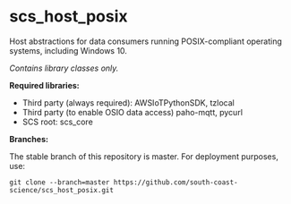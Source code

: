 # scs_host_posix
Host abstractions for data consumers running POSIX-compliant operating systems, including Windows 10.

_Contains library classes only._

**Required libraries:** 

* Third party (always required): AWSIoTPythonSDK, tzlocal
* Third party (to enable OSIO data access) paho-mqtt, pycurl
* SCS root: scs_core


**Branches:**

The stable branch of this repository is master. For deployment purposes, use:

    git clone --branch=master https://github.com/south-coast-science/scs_host_posix.git
